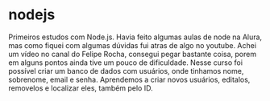 # nodejs

Primeiros estudos com Node.js.
Havia feito algumas aulas de node na Alura, mas como fiquei com algumas dúvidas fui atras de algo no youtube.
Achei um vídeo no canal do Felipe Rocha, consegui pegar bastante coisa, porem em alguns pontos ainda tive um pouco de dificuldade.
Nesse curso foi possível criar um banco de dados com usuários, onde tinhamos nome, sobrenome, email e senha.
Aprendemos a criar novos usuários, editalos, removelos e localizar eles, também pelo ID.
